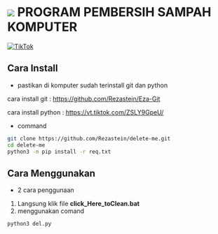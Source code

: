 # ![](https://upload.wikimedia.org/wikipedia/commons/0/0a/Python.svg) **PROGRAM PEMBERSIH SAMPAH KOMPUTER**

[![TikTok](https://img.shields.io/badge/TikTok-@ezzuutt-blue.svg)](https://www.tiktok.com/@ezzuutt)





## **Cara Install**


- pastikan di  komputer sudah terinstall git dan python 

cara install git : https://github.com/Rezastein/Eza-Git

cara install python : https://vt.tiktok.com/ZSLY9GpeU/



- command

```sh
git clone https://github.com/Rezastein/delete-me.git
cd delete-me
python3 -m pip install -r req.txt
```


## **Cara Menggunakan**
- 2 cara penggunaan

1. Langsung klik file  **click_Here_toClean.bat** 
2. menggunakan comand

```sh
python3 del.py
```
